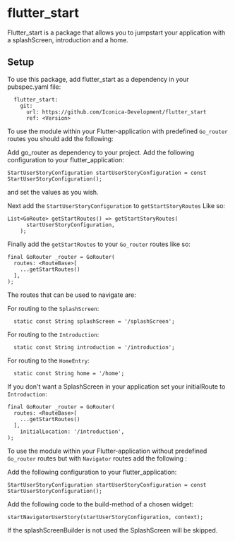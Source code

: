 # flutter_start

Flutter_start is a package that allows you to jumpstart your application with a splashScreen, introduction and a home.

## Setup

To use this package, add flutter_start as a dependency in your pubspec.yaml file:

```
  flutter_start:
    git:
      url: https://github.com/Iconica-Development/flutter_start
      ref: <Version>
```

To use the module within your Flutter-application with predefined `Go_router` routes you should add the following:

Add go_router as dependency to your project.
Add the following configuration to your flutter_application:

```
StartUserStoryConfiguration startUserStoryConfiguration = const StartUserStoryConfiguration();
```

and set the values as you wish.

Next add the `StartUserStoryConfiguration` to `getStartStoryRoutes` Like so:

```
List<GoRoute> getStartRoutes() => getStartStoryRoutes(
      startUserStoryConfiguration,
    );
```

Finally add the `getStartRoutes` to your `Go_router` routes like so:

```
final GoRouter _router = GoRouter(
  routes: <RouteBase>[
    ...getStartRoutes()
  ],
);
```

The routes that can be used to navigate are:

For routing to the `SplashScreen`:

```
  static const String splashScreen = '/splashScreen';
```

For routing to the `Introduction`:

```
  static const String introduction = '/introduction';
```

For routing to the `HomeEntry`:

```
  static const String home = '/home';
```

If you don't want a SplashScreen in your application set your initialRoute to `Introduction`:

```
final GoRouter _router = GoRouter(
  routes: <RouteBase>[
    ...getStartRoutes()
  ],
    initialLocation: '/introduction',
);
```

To use the module within your Flutter-application without predefined `Go_router` routes but with `Navigator` routes add the following :

Add the following configuration to your flutter_application:

```
StartUserStoryConfiguration startUserStoryConfiguration = const StartUserStoryConfiguration();
```

Add the following code to the build-method of a chosen widget:

```
startNavigatorUserStory(startUserStoryConfiguration, context);
```

If the splashScreenBuilder is not used the SplashScreen will be skipped.
